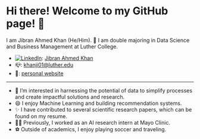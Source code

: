 # Hi there! Welcome to my GitHub page! 👋

I am Jibran Ahmed Khan (He/Him).
🔭 I am double majoring in Data Science and Business Management at Luther College.
- [![LinkedIn](https://img.shields.io/badge/-LinkedIn-blue?style=flat-square&logo=linkedin)](http://www.linkedin.com/in/JibranAkhan): [Jibran Ahmed Khan](http://www.linkedin.com/in/JibranAkhan) 
- 📪: khanji01@luther.edu
- 🔗: [personal website](https://khanji0.github.io/Portfolio/)

---

- 👀 I’m interested in harnessing the potential of data to simplify processes and create impactful solutions and research.
- 😄 I enjoy Machine Learning and building recommendation systems.
- ✨ I have contributed to several scientific research papers, which can be found on my resume.
- 👨‍💻 Previously, I worked as an AI research intern at Mayo Clinic.
- ⚽️ Outside of academics, I enjoy playing soccer and traveling.


